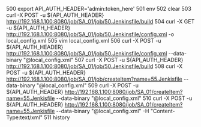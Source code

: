 500  export API_AUTH_HEADER='admin:token_here'
  501  env
  502  clear
  503  curl -X POST -u ${API_AUTH_HEADER} http://192.168.1.100:8080/job/SA_01/job/50.Jenkinsfile/build
  504  curl -X GET -u ${API_AUTH_HEADER} http://192.168.1.100:8080/job/SA_01/job/50.Jenkinsfile/config.xml -o local_config.xml
  505  vim local_config.xml
  506  curl -X POST -u ${API_AUTH_HEADER} http://192.168.1.100:8080/job/SA_01/job/50.Jenkinsfile/config.xml --data-binary "@local_config.xml"
  507  curl -X POST -u ${API_AUTH_HEADER} http://192.168.1.100:8080/job/SA_01/job/50.Jenkinsfile/build
  508  curl -X POST -u ${API_AUTH_HEADER} http://192.168.1.100:8080/job/SA_01/job/createItem?name=55.Jenkisfile --data-binary "@local_config.xml"
  509  curl -X POST -u ${API_AUTH_HEADER} http://192.168.1.100:8080/job/SA_01/createItem?name=55.Jenkisfile --data-binary "@local_config.xml"
  510  curl -X POST -u ${API_AUTH_HEADER} http://192.168.1.100:8080/job/SA_01/createItem?name=55.Jenkisfile --data-binary "@local_config.xml" -H "Content-Type:text/xml"
  511  history

